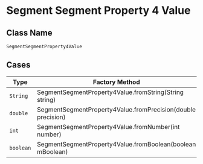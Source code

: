 
# Segment Segment Property 4 Value

## Class Name

`SegmentSegmentProperty4Value`

## Cases

| Type | Factory Method |
|  --- | --- |
| `String` | SegmentSegmentProperty4Value.fromString(String string) |
| `double` | SegmentSegmentProperty4Value.fromPrecision(double precision) |
| `int` | SegmentSegmentProperty4Value.fromNumber(int number) |
| `boolean` | SegmentSegmentProperty4Value.fromBoolean(boolean mBoolean) |


